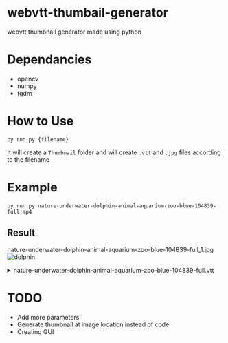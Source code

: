 # webvtt-thumbail-generator
webvtt thumbnail generator made using python

# Dependancies
- opencv
- numpy
- tqdm 

# How to Use

    py run.py {filename}
  
It will create a `Thumbnail` folder and will create `.vtt` and `.jpg` files according to the filename

# Example

    py run.py nature-underwater-dolphin-animal-aquarium-zoo-blue-104839-full.mp4

## Result
nature-underwater-dolphin-animal-aquarium-zoo-blue-104839-full_1.jpg
![dolphin](https://cdn.jsdelivr.net/gh/calvinanto/webvtt-thumbail-generator/Example/nature-underwater-dolphin-animal-aquarium-zoo-blue-104839-full_1.jpg)

<details>
<summary>nature-underwater-dolphin-animal-aquarium-zoo-blue-104839-full.vtt</summary>
  
    WEBVTT

    00:00:00.000 --> 00:00:01.000
    nature-underwater-dolphin-animal-aquarium-zoo-blue-104839-full_1.jpg#xywh=0,0,426,240

    00:00:01.000 --> 00:00:02.000
    nature-underwater-dolphin-animal-aquarium-zoo-blue-104839-full_1.jpg#xywh=426,0,426,240

    00:00:02.000 --> 00:00:03.000
    nature-underwater-dolphin-animal-aquarium-zoo-blue-104839-full_1.jpg#xywh=852,0,426,240

    00:00:03.000 --> 00:00:04.000
    nature-underwater-dolphin-animal-aquarium-zoo-blue-104839-full_1.jpg#xywh=1278,0,426,240

    00:00:04.000 --> 00:00:05.000
    nature-underwater-dolphin-animal-aquarium-zoo-blue-104839-full_1.jpg#xywh=1704,0,426,240

    00:00:05.000 --> 00:00:06.000
    nature-underwater-dolphin-animal-aquarium-zoo-blue-104839-full_1.jpg#xywh=0,240,426,240

    00:00:06.000 --> 00:00:07.000
    nature-underwater-dolphin-animal-aquarium-zoo-blue-104839-full_1.jpg#xywh=426,240,426,240

    00:00:07.000 --> 00:00:08.000
    nature-underwater-dolphin-animal-aquarium-zoo-blue-104839-full_1.jpg#xywh=852,240,426,240

    00:00:08.000 --> 00:00:09.000
    nature-underwater-dolphin-animal-aquarium-zoo-blue-104839-full_1.jpg#xywh=1278,240,426,240

    00:00:09.000 --> 00:00:10.000
    nature-underwater-dolphin-animal-aquarium-zoo-blue-104839-full_1.jpg#xywh=1704,240,426,240

    00:00:10.000 --> 00:00:11.000
    nature-underwater-dolphin-animal-aquarium-zoo-blue-104839-full_1.jpg#xywh=0,480,426,240

    00:00:11.000 --> 00:00:12.000
    nature-underwater-dolphin-animal-aquarium-zoo-blue-104839-full_1.jpg#xywh=426,480,426,240

    00:00:12.000 --> 00:00:13.000
    nature-underwater-dolphin-animal-aquarium-zoo-blue-104839-full_1.jpg#xywh=852,480,426,240

    00:00:13.000 --> 00:00:14.000
    nature-underwater-dolphin-animal-aquarium-zoo-blue-104839-full_1.jpg#xywh=1278,480,426,240

    00:00:14.000 --> 00:00:15.000
    nature-underwater-dolphin-animal-aquarium-zoo-blue-104839-full_1.jpg#xywh=1704,480,426,240

    00:00:15.000 --> 00:00:16.000
    nature-underwater-dolphin-animal-aquarium-zoo-blue-104839-full_1.jpg#xywh=0,720,426,240

    00:00:16.000 --> 00:00:17.000
    nature-underwater-dolphin-animal-aquarium-zoo-blue-104839-full_1.jpg#xywh=426,720,426,240

    00:00:17.000 --> 00:00:18.000
    nature-underwater-dolphin-animal-aquarium-zoo-blue-104839-full_1.jpg#xywh=852,720,426,240

    00:00:18.000 --> 00:00:19.000
    nature-underwater-dolphin-animal-aquarium-zoo-blue-104839-full_1.jpg#xywh=1278,720,426,240

    00:00:19.000 --> 00:00:20.000
    nature-underwater-dolphin-animal-aquarium-zoo-blue-104839-full_1.jpg#xywh=1704,720,426,240

    00:00:20.000 --> 00:00:21.000
    nature-underwater-dolphin-animal-aquarium-zoo-blue-104839-full_1.jpg#xywh=0,960,426,240

    00:00:21.000 --> 00:00:22.000
    nature-underwater-dolphin-animal-aquarium-zoo-blue-104839-full_1.jpg#xywh=426,960,426,240

    00:00:22.000 --> 00:00:23.000
    nature-underwater-dolphin-animal-aquarium-zoo-blue-104839-full_1.jpg#xywh=852,960,426,240

    00:00:23.000 --> 00:00:23.857
    nature-underwater-dolphin-animal-aquarium-zoo-blue-104839-full_1.jpg#xywh=1278,960,426,240
 </details>
 
# TODO
- Add more parameters
- Generate thumbnail at image location instead of code
- Creating GUI
